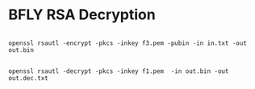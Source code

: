 # BFLY RSA Decryption

<pre><code>
openssl rsautl -encrypt -pkcs -inkey f3.pem -pubin -in in.txt -out out.bin
</code></pre>

<pre><code>
openssl rsautl -decrypt -pkcs -inkey f1.pem  -in out.bin -out out.dec.txt
</code></pre>